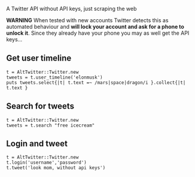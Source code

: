 A Twitter API without API keys, just scraping the web

**WARNING** When tested with new accounts Twitter detects this as automated
behaviour and **will lock your account and ask for a phone to unlock it**.
Since they already have your phone you may as well get the API keys...

## Get user timeline

```
t = AltTwitter::Twitter.new
tweets = t.user_timeline('elonmusk')
puts tweets.select{|t| t.text =~ /mars|space|dragon/i }.collect{|t| t.text }
```

## Search for tweets

```
t = AltTwitter::Twitter.new
tweets = t.search "free icecream"
```


## Login and tweet

```
t = AltTwitter::Twitter.new
t.login('username','password')
t.tweet('look mom, without api keys')

```
